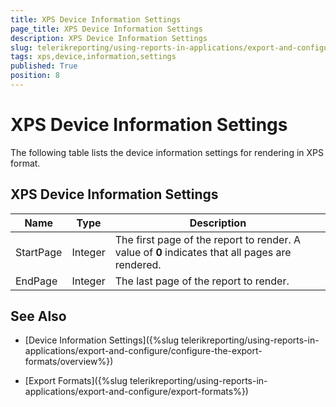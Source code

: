 ```yaml
---
title: XPS Device Information Settings
page_title: XPS Device Information Settings 
description: XPS Device Information Settings
slug: telerikreporting/using-reports-in-applications/export-and-configure/configure-the-export-formats/xps-device-information-settings
tags: xps,device,information,settings
published: True
position: 8
---
```

<style>
table th:first-of-type {
    width: 15%;
}
table th:nth-of-type(2) {
    width: 10%;
}
table th:nth-of-type(3) {
    width: 75%;
}
</style>

# XPS Device Information Settings

The following table lists the device information settings for rendering in XPS format.

## XPS Device Information Settings

|__Name__|__Type__|__Description__|
| ------ | ------ | ------ |
|StartPage|Integer|The first page of the report to render. A value of __0__ indicates that all pages are rendered.|
|EndPage|Integer|The last page of the report to render.|

## See Also

* [Device Information Settings]({%slug telerikreporting/using-reports-in-applications/export-and-configure/configure-the-export-formats/overview%})

* [Export Formats]({%slug telerikreporting/using-reports-in-applications/export-and-configure/export-formats%})
